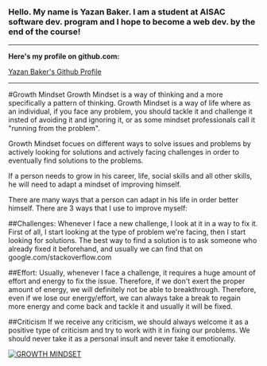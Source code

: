 
### Hello. My name is Yazan Baker. I am a student at AISAC software dev. program and I hope to become a web dev. by the end of the course!
---
__Here's my profile on github.com:__

[Yazan Baker's Github Profile](https://github.com/yazanbaker94)

---


#Growth Mindset
Growth Mindset is a way of thinking and a more specifically a pattern of thinking.
Growth Mindset is a way of life where as an individual, if you face any problem, you should tackle it and challenge it insted of avoiding it and ignoring it, or as some mindset professionals call it "running from the problem".

Growth Mindset focues on different ways to solve issues and problems by actively looking for solutions and actively facing challenges in order to eventually find solutions to the problems.

If a person needs to grow in his career, life, social skills and all other skills, he will need to adapt a mindset of improving himself.

There are many ways that a person can adapt in his life in order better himself.
There are 3 ways that I use to improve myself:


##Challenges:
Whenever I face a new challenge, I look at it in a way to fix it. 
First of all, I start looking at the type of problem we're facing, then I start looking for solutions. 
The best way to find a solution is to ask someone who already fixed it beforehand, and usually we can find that on google.com/stackoverflow.com


##Effort:
Usually, whenever I face a challenge, it requires a huge amount of effort and energy to fix the issue. Therefore, if we don't exert the proper amount of energy, we will definitely not be able to breakthrough.
Therefore, even if we lose our energy/effort, we can always take a break to regain more energy and come back and tackle it and usually it will be fixed.

##Criticism
If we receive any criticism, we should always welcome it as a positive type of criticism and try to work with it in fixing our problems. We should never take it as a personal insult and never take it emotionally.


[![GROWTH MINDSET](https://storage.googleapis.com/proudcity/elgl/uploads/2020/08/growth-mindset-brain.png)](https://www.youtube.com/watch?v=hiiEeMN7vbQ)


